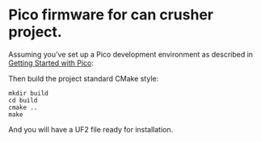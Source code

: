 # Pico firmware for can crusher project.

Assuming you've set up a Pico development environment as described in
[Getting Started with
Pico](https://datasheets.raspberrypi.com/pico/getting-started-with-pico.pdf):

Then build the project standard CMake style:

```
mkdir build
cd build
cmake ..
make
```

And you will have a UF2 file ready for installation.
